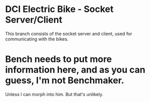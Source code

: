 # DCI Electric Bike - Socket Server/Client
This branch consists of the socket server and client, used for communicating with the bikes.

# Bench needs to put more information here, and as you can guess, I'm not Benchmaker.
Unless I can morph into him. But that's unlikely.
